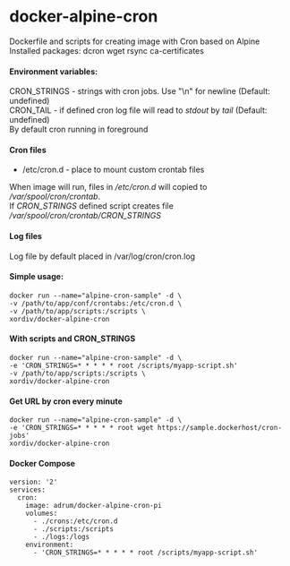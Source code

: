 # docker-alpine-cron

Dockerfile and scripts for creating image with Cron based on Alpine  
Installed packages: dcron wget rsync ca-certificates  

#### Environment variables:

CRON_STRINGS - strings with cron jobs. Use "\n" for newline (Default: undefined)   
CRON_TAIL - if defined cron log file will read to *stdout* by *tail* (Default: undefined)   
By default cron running in foreground  

#### Cron files
- /etc/cron.d - place to mount custom crontab files  

When image will run, files in */etc/cron.d* will copied to */var/spool/cron/crontab*.   
If *CRON_STRINGS* defined script creates file */var/spool/cron/crontab/CRON_STRINGS*  

#### Log files
Log file by default placed in /var/log/cron/cron.log 

#### Simple usage:
```
docker run --name="alpine-cron-sample" -d \
-v /path/to/app/conf/crontabs:/etc/cron.d \
-v /path/to/app/scripts:/scripts \
xordiv/docker-alpine-cron
```

#### With scripts and CRON_STRINGS
```
docker run --name="alpine-cron-sample" -d \
-e 'CRON_STRINGS=* * * * * root /scripts/myapp-script.sh'
-v /path/to/app/scripts:/scripts \
xordiv/docker-alpine-cron
```

#### Get URL by cron every minute
```
docker run --name="alpine-cron-sample" -d \
-e 'CRON_STRINGS=* * * * * root wget https://sample.dockerhost/cron-jobs'
xordiv/docker-alpine-cron
```


#### Docker Compose

```
version: '2'
services:
  cron:
    image: adrum/docker-alpine-cron-pi
    volumes:
      - ./crons:/etc/cron.d
      - ./scripts:/scripts
      - ./logs:/logs
    environment:
      - 'CRON_STRINGS=* * * * * root /scripts/myapp-script.sh'
```
